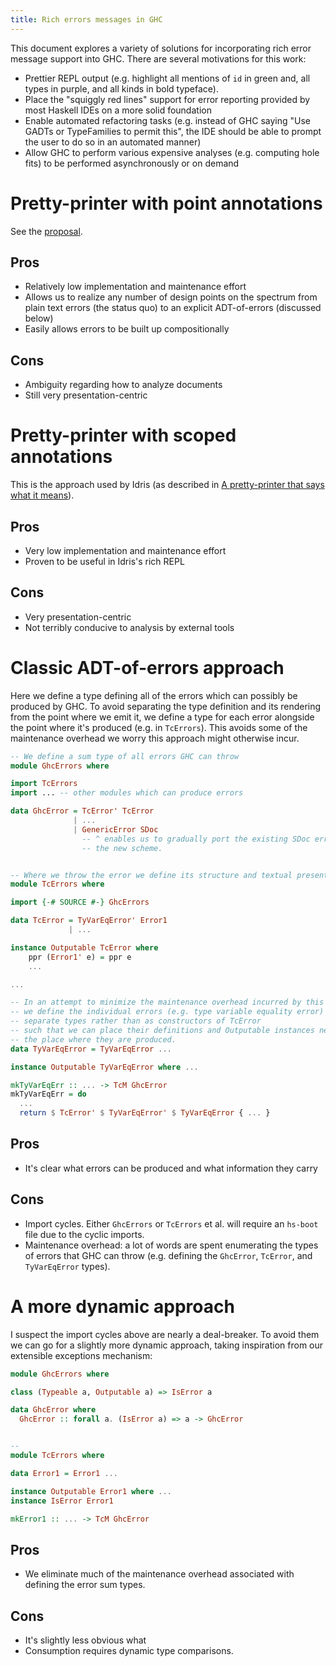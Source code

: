```yaml
---
title: Rich errors messages in GHC
---
```


This document explores a variety of solutions for incorporating rich error message support into GHC. There are several motivations for this work:

 * Prettier REPL output (e.g. highlight all mentions of `id` in green and, all types in purple, and all kinds in bold typeface).
 * Place the "squiggly red lines" support for error reporting provided by most Haskell IDEs on a more solid foundation
 * Enable automated refactoring tasks (e.g. instead of GHC saying "Use GADTs or TypeFamilies to permit this", the IDE should be able to prompt the user to do so in an automated manner)
 * Allow GHC to perform various expensive analyses (e.g. computing hole fits) to be performed asynchronously or on demand

# Pretty-printer with point annotations

See the [proposal](https://github.com/bgamari/ghc-proposals/tree/rich-errors-proposal).

## Pros

 * Relatively low implementation and maintenance effort
 * Allows us to realize any number of design points on the spectrum from plain
   text errors (the status quo) to an explicit ADT-of-errors (discussed below)
 * Easily allows errors to be built up compositionally

## Cons

 * Ambiguity regarding how to analyze documents
 * Still very presentation-centric


# Pretty-printer with scoped annotations

This is the approach used by Idris (as described in [A pretty-printer that says what it means](https://wiki.haskell.org/wikiupload/4/4c/Hiw-2015-david-christiansen.pdf)).

## Pros

 * Very low implementation and maintenance effort
 * Proven to be useful in Idris's rich REPL
 
## Cons

 * Very presentation-centric
 * Not terribly conducive to analysis by external tools


# Classic ADT-of-errors approach

Here we define a type defining all of the errors which can possibly be produced
by GHC. To avoid separating the type definition and its rendering from the
point where we emit it, we define a type for each error alongside the point
where it's produced (e.g. in `TcErrors`). This avoids some of the
maintenance overhead we worry this approach might otherwise
incur.

```haskell
-- We define a sum type of all errors GHC can throw
module GhcErrors where

import TcErrors 
import ... -- other modules which can produce errors

data GhcError = TcError' TcError
              | ...
              | GenericError SDoc
                -- ^ enables us to gradually port the existing SDoc errors to
                -- the new scheme.


-- Where we throw the error we define its structure and textual presentation
module TcErrors where

import {-# SOURCE #-} GhcErrors

data TcError = TyVarEqError' Error1
             | ...

instance Outputable TcError where
    ppr (Error1' e) = ppr e
    ...

...

-- In an attempt to minimize the maintenance overhead incurred by this change,
-- we define the individual errors (e.g. type variable equality error) as
-- separate types rather than as constructors of TcError
-- such that we can place their definitions and Outputable instances next to
-- the place where they are produced.
data TyVarEqError = TyVarEqError ...

instance Outputable TyVarEqError where ...

mkTyVarEqErr :: ... -> TcM GhcError
mkTyVarEqErr = do
  ...
  return $ TcError' $ TyVarEqError' $ TyVarEqError { ... }
```


## Pros

 * It's clear what errors can be produced and what information they carry

## Cons

 * Import cycles. Either `GhcErrors` or `TcErrors` et al. will require an
   `hs-boot` file due to the cyclic imports. 
 * Maintenance overhead: a lot of words are spent enumerating the types of errors that GHC can throw (e.g. defining the `GhcError`, `TcError`, and `TyVarEqError` types).



# A more dynamic approach

I suspect the import cycles above are nearly a deal-breaker. To avoid them we
can go for a slightly more dynamic approach, taking inspiration from our
extensible exceptions mechanism:

```haskell
module GhcErrors where

class (Typeable a, Outputable a) => IsError a

data GhcError where
  GhcError :: forall a. (IsError a) => a -> GhcError


--
module TcErrors where

data Error1 = Error1 ...

instance Outputable Error1 where ...
instance IsError Error1

mkError1 :: ... -> TcM GhcError
```

## Pros

 * We eliminate much of the maintenance overhead associated with defining the error sum types.
 
## Cons

 * It's slightly less obvious what 
 * Consumption requires dynamic type comparisons.
